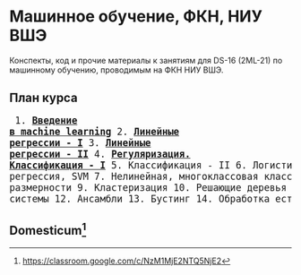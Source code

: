 # Машинное обучение, ФКН, НИУ ВШЭ

Конспекты, код и прочие материалы к занятиям для DS-16 (2ML-21) по машинному обучению, проводимым на ФКН НИУ ВШЭ.

## План курса
<big><pre>
    1. [**Введение в machine learning**](https://github.com/hdrbv/machine_learning_hse/tree/main/week_1)
    2. [**Линейные регрессии - I**](https://github.com/hdrbv/machine_learning_hse/tree/main/week_2)
    3. [**Линейные регрессии - II**](https://github.com/hdrbv/machine_learning_hse/tree/main/week_3)
    4. [**Регуляризация. Классификация - I**](https://github.com/hdrbv/machine_learning_hse/tree/main/week_4)
    5. Классификация - II
    6. Логистическая регрессия, SVM
    7. Нелинейная, многоклассовая классификация
    8. Снижение размерности
    9. Кластеризация
    10. Решающие деревья
    11. Рекомендательные системы
    12. Ансамбли
    13. Бустинг 
    14. Обработка естественного языка
</pre></big>

## Domesticum[^1]

[^1]: https://classroom.google.com/c/NzM1MjE2NTQ5NjE2

